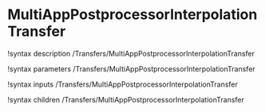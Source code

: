 <!-- MOOSE Documentation Stub: Remove this when content is added. -->

# MultiAppPostprocessorInterpolationTransfer

!syntax description /Transfers/MultiAppPostprocessorInterpolationTransfer

!syntax parameters /Transfers/MultiAppPostprocessorInterpolationTransfer

!syntax inputs /Transfers/MultiAppPostprocessorInterpolationTransfer

!syntax children /Transfers/MultiAppPostprocessorInterpolationTransfer
